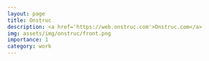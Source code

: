 ```yaml
---
layout: page
title: Onstruc
description: <a href='https://web.onstruc.com'>Onstruc.com</a>
img: assets/img/onstruc/front.png
importance: 1
category: work
---
```


